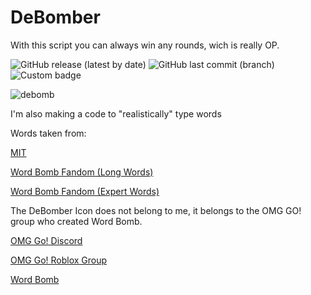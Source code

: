 # DeBomber
With this script you can always win any rounds, wich is really OP.

![GitHub release (latest by date)](https://img.shields.io/github/v/release/xacvwe/DeBomber?color=blueviolet&label=Latest%20Release&style=for-the-badge)
![GitHub last commit (branch)](https://img.shields.io/github/last-commit/xacvwe/DeBomber/main?style=for-the-badge)
![Custom badge](https://img.shields.io/endpoint?style=for-the-badge&url=https%3A%2F%2Fraw.githubusercontent.com%2Fxacvwe%2FDeBomber%2Fmain%2Frequests.json)

![debomb](https://user-images.githubusercontent.com/53323309/122628811-02ee5d80-d0eb-11eb-9146-15f5fa2c3edd.gif)

I'm also making a code to "realistically" type words

Words taken from:

[MIT](https://www.mit.edu/~ecprice/wordlist.10000)

[Word Bomb Fandom (Long Words)](https://wordbombroblox.fandom.com/wiki/List_of_long_words)

[Word Bomb Fandom (Expert Words)](https://wordbombroblox.fandom.com/wiki/List_of_expert_words)

The DeBomber Icon does not belong to me, it belongs to the OMG GO! group who created Word Bomb.

[OMG Go! Discord](https://discord.com/invite/CHzW4Kf)

[OMG Go! Roblox Group](https://www.roblox.com/groups/4585943/OMG-Go#!/about)

[Word Bomb](https://www.roblox.com/games/2653064683/Word-Bomb?)
